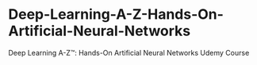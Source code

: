 # Deep-Learning-A-Z-Hands-On-Artificial-Neural-Networks
Deep Learning A-Z™: Hands-On Artificial Neural Networks Udemy Course
